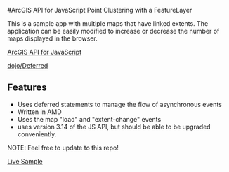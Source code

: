 #ArcGIS API for JavaScript Point Clustering with a FeatureLayer

This is a sample app with multiple maps that have linked extents.  The application can be easily modified to increase or decrease the number of maps displayed in the browser.

[ArcGIS API for JavaScript](https://developers.arcgis.com/javascript/)



[dojo/Deferred](http://dojotoolkit.org/reference-guide/1.9/dojo/Deferred.html)


## Features

* Uses deferred statements to manage the flow of asynchronous events
* Written in AMD
* Uses the map "load" and "extent-change" events
* uses version 3.14 of the JS API, but should be able to be upgraded conveniently.

NOTE: Feel free to update to this repo!

[Live Sample](http://bsnider.github.io/web-javascript/multiple-maps/index.html)
